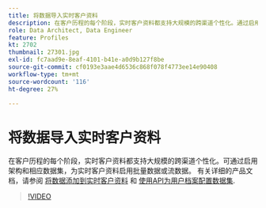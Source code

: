 ```yaml
---
title: 将数据导入实时客户资料
description: 在客户历程的每个阶段，实时客户资料都支持大规模的跨渠道个性化。通过启用架构和相应的数据集，可以为实时客户配置文件启用批量数据或流式数据。
role: Data Architect, Data Engineer
feature: Profiles
kt: 2702
thumbnail: 27301.jpg
exl-id: fc7aad9e-8eaf-4101-b41e-a0d9b127f8be
source-git-commit: cf0193e3aae4d6536c868f078f4773ee14e90408
workflow-type: tm+mt
source-wordcount: '116'
ht-degree: 27%

---
```


# 将数据导入实时客户资料

在客户历程的每个阶段，实时客户资料都支持大规模的跨渠道个性化。可通过启用架构和相应数据集，为实时客户资料启用批量数据或流数据。 有关详细的产品文档，请参阅 [将数据添加到实时客户资料](https://experienceleague.adobe.com/docs/experience-platform/profile/tutorials/add-profile-data.html) 和 [使用API为用户档案配置数据集](https://experienceleague.adobe.com/docs/experience-platform/profile/tutorials/dataset-configuration.html).

>[!VIDEO](https://video.tv.adobe.com/v/27301?quality=12&learn=on)
